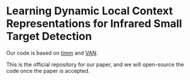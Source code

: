 #  Learning Dynamic Local Context Representations for Infrared Small Target Detection
Our code is based on [timm](https://github.com/rwightman/pytorch-image-models) and [VAN](https://github.com/Visual-Attention-Network).

This is the official repository for our paper, and we will open-source the code once the paper is accepted.
